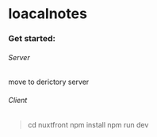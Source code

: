 # loacalnotes
### Get started:
###### Server
move to derictory server
<cd server>
 
<npm install>
  
<npm run dev>
  

###### Client
> cd nuxtfront
> npm install
> npm run dev
